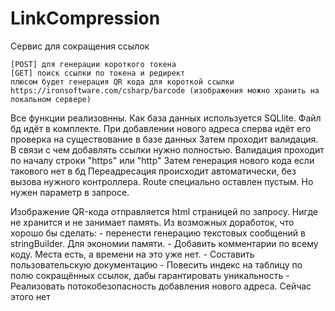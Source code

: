 # LinkCompression
Сервис для сокращения ссылок

    [POST] для генерации короткого токена
    [GET] поиск ссылки по токена и редирект
    плюсом будет генерация QR кода для короткой ссылки https://ironsoftware.com/csharp/barcode (изображения можно хранить на локальном сервере)

Все функции реализовнны. Как база данных используется SQLlite. Файл бд идёт в комплекте. 
    При добавлении нового адреса сперва идёт его проверка на существование в базе данных
    Затем проходит валидация. В связи с чем добавлять ссылки нужно полностью. Валидация проходит по началу строки "https" или "http"
    Затем генерация нового кода если такового нет в бд
    Переадресация происходит автоматически, без вызова нужного контроллера. Route специально оставлен пустым. Но нужен параметр в запросе.

Изображение QR-кода отправляется html страницей по запросу. Нигде не хранится и не занимает память. 
Из возможных доработок, что хорошо бы сделать:
    - перенести генерацию текстовых сообщений в stringBuilder. Для экономии памяти.
    - Добавить комментарии по всему коду. Места есть, а времени на это уже нет.
    - Составить пользовательскую документацию
    - Повесить индекс на таблицу по полю сокращённых ссылок, дабы гарантировать уникальность
    - Реализовать потокобезопасность добавления нового адреса. Сейчас этого нет
